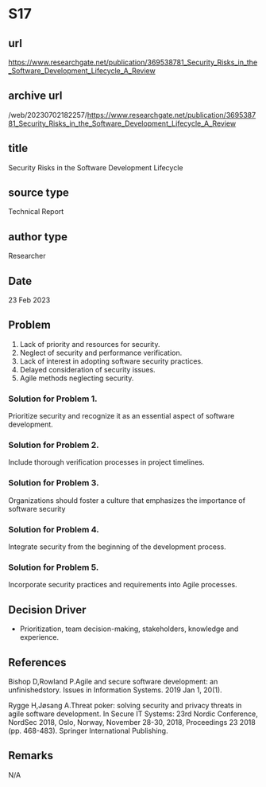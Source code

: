 # S17
## url
https://www.researchgate.net/publication/369538781_Security_Risks_in_the_Software_Development_Lifecycle_A_Review

## archive url
/web/20230702182257/https://www.researchgate.net/publication/369538781_Security_Risks_in_the_Software_Development_Lifecycle_A_Review

## title
Security Risks in the Software Development Lifecycle

## source type
Technical Report

## author type
Researcher

## Date
23 Feb 2023

## Problem
1. Lack of priority and resources for security.
2. Neglect of security and performance verification.
3. Lack of interest in adopting software security practices.
4. Delayed consideration of security issues.
5. Agile methods neglecting security.

### Solution for Problem 1. 
Prioritize security and recognize it as an essential aspect of software development.
### Solution for Problem 2. 
Include thorough verification processes in project timelines.
### Solution for Problem 3. 
Organizations should foster a culture that emphasizes the importance of software security
### Solution for Problem 4. 
Integrate security from the beginning of the development process.
### Solution for Problem 5. 
Incorporate security practices and requirements into Agile processes.

## Decision Driver
- Prioritization, team decision-making, stakeholders, knowledge and experience.

## References
Bishop D,Rowland P.Agile and secure software development: an unfinishedstory. Issues in Information Systems. 2019 Jan 1, 20(1).

Rygge H,Jøsang A.Threat poker: solving security and privacy threats in agile software development. In Secure IT Systems: 23rd Nordic Conference, NordSec 2018, Oslo, Norway, November 28-30, 2018, Proceedings 23 2018 (pp. 468-483). Springer International Publishing.

## Remarks
N/A